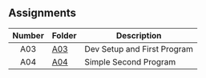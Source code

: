 ## Assignments

| Number | Folder | Description |
| :----: | ------ | ----------- |
| A03 | <a href="https://github.com/Kyrie-Ma/4443-2D-PyGame-Ma/tree/master/Assignments/A03" > A03 | Dev Setup and First Program |
| A04 | <a href="https://github.com/Kyrie-Ma/4443-2D-PyGame-Ma/tree/master/Assignments/A04" > A04 | Simple Second Program |

